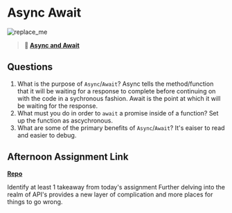 # Async Await

![replace_me](https://codeworks.blob.core.windows.net/public/assets/img/illustrations/placeholder.svg)

> **📖 [Async and Await](https://codeworksacademy.com/fs-student-guide/resources/wk4/03-Async-Await)**

## Questions

1. What is the purpose of `Async`/`Await`?
Async tells the method/function that it will be waiting for a response to complete before continuing on with the code in a sychronous fashion. Await is the point at which it will be waiting for the response.
2. What must you do in order to  `await` a promise inside of a function?
Set up the function as ascychronous.
3. What are some of the primary benefits of `Async`/`Await`?
It's eaiser to read and easier to debug.
## Afternoon Assignment Link

**[Repo](https://github.com/bcrossley712/Pokedex)**

Identify at least 1 takeaway from today's assignment
Further delving into the realm of API's provides a new layer of complication and more places for things to go wrong.